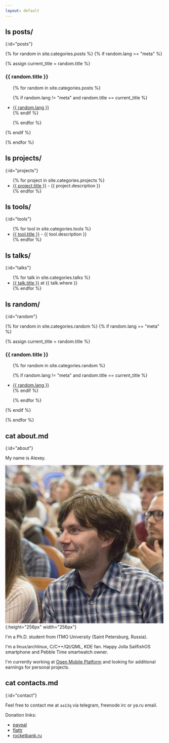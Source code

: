 ```yaml
---
layout: default
---
```


## ls posts/
{:id="posts"}

{% for random in site.categories.posts %}
{% if random.lang == "meta" %}

{% assign current_title = random.title %}

### {{ random.title }}

<ul>

{% for random in site.categories.posts %}

{% if random.lang != "meta" and random.title == current_title %}
<li>
<a href="{{ random.url }}" title="{{ random.title }}"> {{ random.lang }} </a>
</li>
{% endif %}

{% endfor %}

</ul>

{% endif %}

{% endfor %}

## ls projects/
{:id="projects"}

<ul>
{% for project in site.categories.projects %}
<li><a href="{{ project.link }}">{{ project.title }}</a> - {{ project.description }}</li>
{% endfor %}
</ul>

## ls tools/
{:id="tools"}

<ul>
{% for tool in site.categories.tools %}
<li><a href="{{ tool.link }}">{{ tool.title }}</a> - {{ tool.description }}</li>
{% endfor %}
</ul>

## ls talks/
{:id="talks"}

<ul>
{% for talk in site.categories.talks %}
<li><a href="{{ talk.link }}" title="{{ talk.description }}">{{ talk.title }}</a> at {{ talk.where }}</li>
{% endfor %}
</ul>

## ls random/
{:id="random"}

{% for random in site.categories.random %}
{% if random.lang == "meta" %}

{% assign current_title = random.title %}

### {{ random.title }}

<ul>

{% for random in site.categories.random %}

{% if random.lang != "meta" and random.title == current_title %}
<li>
<a href="{{ random.url }}" title="{{ random.title }}"> {{ random.lang }} </a>
</li>
{% endif %}

{% endfor %}

</ul>

{% endif %}

{% endfor %}



## cat about.md
{:id="about"}

My name is Alexey.

![photo](assets/img/aa13q.jpeg){:height="256px" width="256px"}

I'm a Ph.D. student from ITMO University (Saint Petersburg, Russia).

I'm a linux/archlinux, C/C++/Qt/QML, KDE fan.
Happy Jolla SailfishOS smartphone and Pebble Time smartwatch owner.

I'm currently working at [Open Mobile Platform](http://omprussia.ru/) and looking for additional earnings for personal projects.

## cat contacts.md
{:id="contact"}

Feel free to contact me at `aa13q` via telegram, freenode irc or ya.ru email.

Donation links:

+ [paypal](https://paypal.me/aa13q)
+ [flattr](https://flattr.com/profile/aa13q)
+ [rocketbank.ru](https://rocketbank.ru/aa13q-alexey-andreyev)

